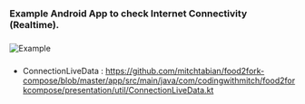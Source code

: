 ###  Example Android App to check Internet Connectivity (Realtime).
###

![Example](https://media.giphy.com/media/GmlixfddiVlxOjOIpc/giphy.gif)
###

*  ConnectionLiveData : https://github.com/mitchtabian/food2fork-compose/blob/master/app/src/main/java/com/codingwithmitch/food2forkcompose/presentation/util/ConnectionLiveData.kt
